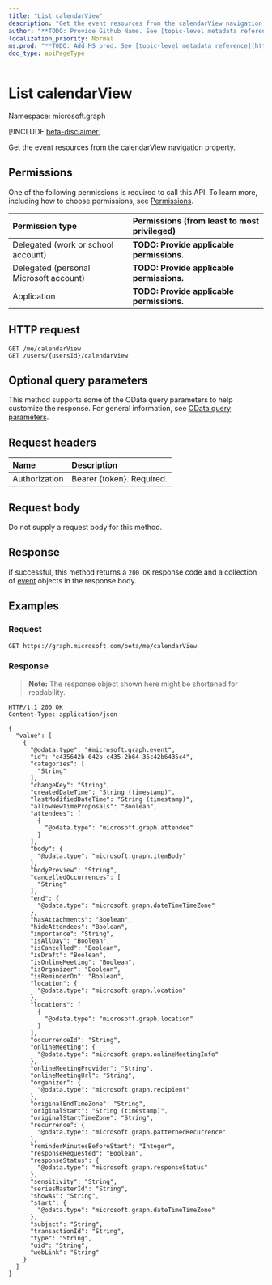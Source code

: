 ```yaml
---
title: "List calendarView"
description: "Get the event resources from the calendarView navigation property."
author: "**TODO: Provide Github Name. See [topic-level metadata reference](https://msgo.azurewebsites.net/add/document/guidelines/metadata.html#topic-level-metadata)**"
localization_priority: Normal
ms.prod: "**TODO: Add MS prod. See [topic-level metadata reference](https://msgo.azurewebsites.net/add/document/guidelines/metadata.html#topic-level-metadata)**"
doc_type: apiPageType
---
```


# List calendarView
Namespace: microsoft.graph

[!INCLUDE [beta-disclaimer](../../includes/beta-disclaimer.md)]

Get the event resources from the calendarView navigation property.

## Permissions
One of the following permissions is required to call this API. To learn more, including how to choose permissions, see [Permissions](/graph/permissions-reference).

|Permission type|Permissions (from least to most privileged)|
|:---|:---|
|Delegated (work or school account)|**TODO: Provide applicable permissions.**|
|Delegated (personal Microsoft account)|**TODO: Provide applicable permissions.**|
|Application|**TODO: Provide applicable permissions.**|

## HTTP request

<!-- {
  "blockType": "ignored"
}
-->
``` http
GET /me/calendarView
GET /users/{usersId}/calendarView
```

## Optional query parameters
This method supports some of the OData query parameters to help customize the response. For general information, see [OData query parameters](/graph/query-parameters).

## Request headers
|Name|Description|
|:---|:---|
|Authorization|Bearer {token}. Required.|

## Request body
Do not supply a request body for this method.

## Response

If successful, this method returns a `200 OK` response code and a collection of [event](../resources/event.md) objects in the response body.

## Examples

### Request
<!-- {
  "blockType": "request",
  "name": "list_event"
}
-->
``` http
GET https://graph.microsoft.com/beta/me/calendarView
```


### Response
>**Note:** The response object shown here might be shortened for readability.
<!-- {
  "blockType": "response",
  "truncated": true,
  "@odata.type": "Collection(microsoft.graph.event)"
}
-->
``` http
HTTP/1.1 200 OK
Content-Type: application/json

{
  "value": [
    {
      "@odata.type": "#microsoft.graph.event",
      "id": "c435642b-642b-c435-2b64-35c42b6435c4",
      "categories": [
        "String"
      ],
      "changeKey": "String",
      "createdDateTime": "String (timestamp)",
      "lastModifiedDateTime": "String (timestamp)",
      "allowNewTimeProposals": "Boolean",
      "attendees": [
        {
          "@odata.type": "microsoft.graph.attendee"
        }
      ],
      "body": {
        "@odata.type": "microsoft.graph.itemBody"
      },
      "bodyPreview": "String",
      "cancelledOccurrences": [
        "String"
      ],
      "end": {
        "@odata.type": "microsoft.graph.dateTimeTimeZone"
      },
      "hasAttachments": "Boolean",
      "hideAttendees": "Boolean",
      "importance": "String",
      "isAllDay": "Boolean",
      "isCancelled": "Boolean",
      "isDraft": "Boolean",
      "isOnlineMeeting": "Boolean",
      "isOrganizer": "Boolean",
      "isReminderOn": "Boolean",
      "location": {
        "@odata.type": "microsoft.graph.location"
      },
      "locations": [
        {
          "@odata.type": "microsoft.graph.location"
        }
      ],
      "occurrenceId": "String",
      "onlineMeeting": {
        "@odata.type": "microsoft.graph.onlineMeetingInfo"
      },
      "onlineMeetingProvider": "String",
      "onlineMeetingUrl": "String",
      "organizer": {
        "@odata.type": "microsoft.graph.recipient"
      },
      "originalEndTimeZone": "String",
      "originalStart": "String (timestamp)",
      "originalStartTimeZone": "String",
      "recurrence": {
        "@odata.type": "microsoft.graph.patternedRecurrence"
      },
      "reminderMinutesBeforeStart": "Integer",
      "responseRequested": "Boolean",
      "responseStatus": {
        "@odata.type": "microsoft.graph.responseStatus"
      },
      "sensitivity": "String",
      "seriesMasterId": "String",
      "showAs": "String",
      "start": {
        "@odata.type": "microsoft.graph.dateTimeTimeZone"
      },
      "subject": "String",
      "transactionId": "String",
      "type": "String",
      "uid": "String",
      "webLink": "String"
    }
  ]
}
```

